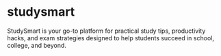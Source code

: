 # studysmart
StudySmart is your go-to platform for practical study tips, productivity hacks, and exam strategies designed to help students succeed in school, college, and beyond.
